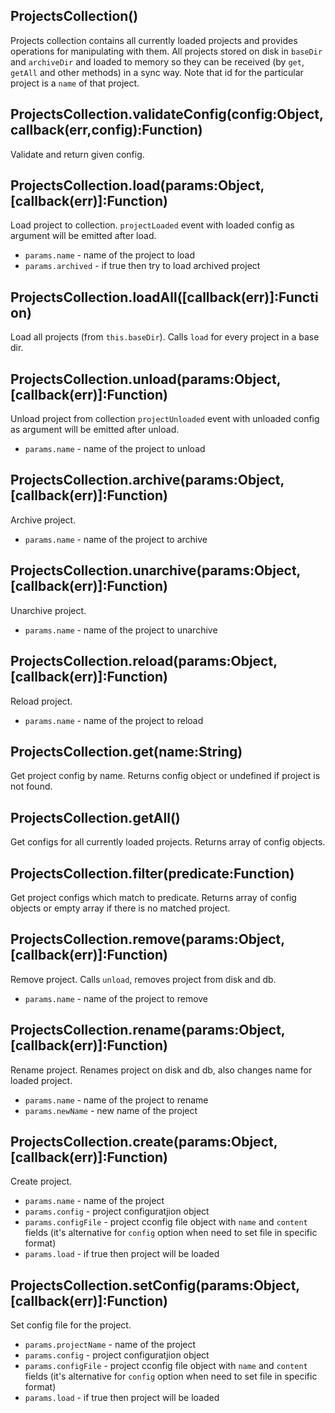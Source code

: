 
## ProjectsCollection()

  Projects collection contains all currently loaded projects and provides
  operations for manipulating with them.
  All projects stored on disk in `baseDir` and `archiveDir` and loaded to
  memory so they can be received (by `get`, `getAll` and other methods) in a
  sync way.
  Note that id for the particular project is a `name` of that project.

## ProjectsCollection.validateConfig(config:Object, callback(err,config):Function)

  Validate and return given config.

## ProjectsCollection.load(params:Object, [callback(err)]:Function)

  Load project to collection.
  `projectLoaded` event with loaded config as argument will be emitted after
  load.
  - `params.name` - name of the project to load
  - `params.archived` - if true then try to load archived project

## ProjectsCollection.loadAll([callback(err)]:Function)

  Load all projects (from `this.baseDir`).
  Calls `load` for every project in a base dir.

## ProjectsCollection.unload(params:Object, [callback(err)]:Function)

  Unload project from collection
  `projectUnloaded` event with unloaded config as argument will be emitted
  after unload.
  - `params.name` - name of the project to unload

## ProjectsCollection.archive(params:Object, [callback(err)]:Function)

  Archive project.
  - `params.name` - name of the project to archive

## ProjectsCollection.unarchive(params:Object, [callback(err)]:Function)

  Unarchive project.
  - `params.name` - name of the project to unarchive

## ProjectsCollection.reload(params:Object, [callback(err)]:Function)

  Reload project.
  - `params.name` - name of the project to reload

## ProjectsCollection.get(name:String)

  Get project config by name.
  Returns config object or undefined if project is not found.

## ProjectsCollection.getAll()

  Get configs for all currently loaded projects.
  Returns array of config objects.

## ProjectsCollection.filter(predicate:Function)

  Get project configs which match to predicate.
  Returns array of config objects or empty array if there is no matched
  project.

## ProjectsCollection.remove(params:Object, [callback(err)]:Function)

  Remove project.
  Calls `unload`, removes project from disk and db.
  - `params.name` - name of the project to remove

## ProjectsCollection.rename(params:Object, [callback(err)]:Function)

  Rename project.
  Renames project on disk and db, also changes name for loaded project.
  - `params.name` - name of the project to rename
  - `params.newName` - new name of the project

## ProjectsCollection.create(params:Object, [callback(err)]:Function)

  Create project.
  - `params.name` - name of the project
  - `params.config` - project configuratjion object
  - `params.configFile` - project cconfig file object with `name` and
  `content` fields (it's alternative for `config` option when need to set file
  in specific format)
  - `params.load` - if true then project will be loaded

## ProjectsCollection.setConfig(params:Object, [callback(err)]:Function)

  Set config file for the project.
  - `params.projectName` - name of the project
  - `params.config` - project configuratjion object
  - `params.configFile` - project cconfig file object with `name` and
  `content` fields (it's alternative for `config` option when need to set file
  in specific format)
  - `params.load` - if true then project will be loaded
